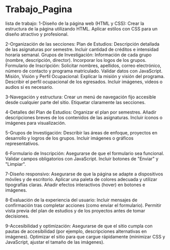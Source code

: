 # Trabajo_Pagina
lista de trabajo:
1-Diseño de la página web (HTML y CSS):
Crear la estructura de la página utilizando HTML.
Aplicar estilos con CSS para un diseño atractivo y profesional.

2-Organización de las secciones:
Plan de Estudios:
Descripción detallada de las asignaturas por semestre.
Incluir cantidad de créditos e intensidad horaria semanal.
Grupos de Investigación:
Información de cada grupo (nombre, descripción, director).
Incorporar los logos de los grupos.
Formulario de Inscripción:
Solicitar nombres, apellidos, correo electrónico, número de contacto y programa matriculado.
Validar datos con JavaScript.
Misión, Visión y Perfil Ocupacional:
Explicar la misión y visión del programa.
Describir el perfil ocupacional de los egresados.
Incluir imágenes, videos o audios si es necesario.

3-Navegación y estructura:
Crear un menú de navegación fijo accesible desde cualquier parte del sitio.
Etiquetar claramente las secciones.

4-Detalles del Plan de Estudios:
Organizar el plan por semestres.
Añadir descripciones breves de los contenidos de las asignaturas.
Incluir íconos o imágenes para visualización.

5-Grupos de Investigación:
Describir las áreas de enfoque, proyectos en desarrollo y logros de los grupos.
Incluir imágenes o gráficos representativos.

6-Formulario de Inscripción:
Asegurarse de que el formulario sea funcional.
Validar campos obligatorios con JavaScript.
Incluir botones de "Enviar" y "Limpiar".

7-Diseño responsivo:
Asegurarse de que la página se adapte a dispositivos móviles y de escritorio.
Aplicar una paleta de colores adecuada y utilizar tipografías claras.
Añadir efectos interactivos (hover) en botones e imágenes.

8-Evaluación de la experiencia del usuario:
Incluir mensajes de confirmación tras completar acciones (como enviar el formulario).
Permitir vista previa del plan de estudios y de los proyectos antes de tomar decisiones.

9-Accesibilidad y optimización:
Asegurarse de que el sitio cumpla con pautas de accesibilidad (por ejemplo, descripciones alternativas en imágenes).
Optimizar el sitio para que cargue rápidamente (minimizar CSS y JavaScript, ajustar el tamaño de las imágenes).
